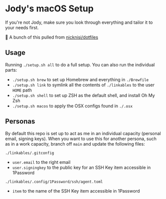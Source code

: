 # Jody's macOS Setup

If you're not Jody, make sure you look through everything and tailor it to your needs first.

🫡 A bunch of this pulled from [nicknisi/dotfiles](https://github.com/nicknisi/dotfiles)

## Usage

Running `./setup.sh all` to do a full setup. You can also run the individual parts:

- `./setup.sh brew` to set up Homebrew and everything in `./Brewfile`
- `./setup.sh link` to symlink all the contents of `./linkables` to the user `HOME` path
- `./setup.sh shell` to set up ZSH as the default shell, and install Oh My Zsh
- `./setup.sh macos` to apply the OSX configs found in `./.osx`

## Personas

By default this repo is set up to act as me in an individual capacity (personal email, signing keys). When you want to use this for another persona, such as in a work capacity, branch off `main` and update the following files:

`./linkables/.gitconfig`

- `user.email` to the right email
- `user.signingkey` to the public key for an SSH Key item accessible in 1Password

`./linkables/.config/1Password/ssh/agent.toml`

- `item` to the name of the SSH Key item accessible in 1Password
